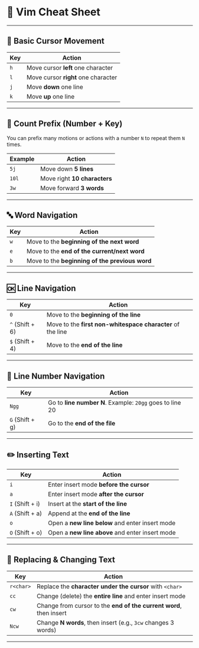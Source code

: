 # 📝 Vim Cheat Sheet

---

## 🔼 Basic Cursor Movement

| Key | Action |
|-----|--------|
| `h` | Move cursor **left** one character |
| `l` | Move cursor **right** one character |
| `j` | Move **down** one line |
| `k` | Move **up** one line |

---

## 🔢 Count Prefix (Number + Key)

You can prefix many motions or actions with a number `N` to repeat them `N` times.

| Example | Action |
|---------|--------|
| `5j` | Move down **5 lines** |
| `10l` | Move right **10 characters** |
| `3w` | Move forward **3 words** |

---

## 🔤 Word Navigation

| Key | Action |
|-----|--------|
| `w` | Move to the **beginning of the next word** |
| `e` | Move to the **end of the current/next word** |
| `b` | Move to the **beginning of the previous word** |

---

## 🆗 Line Navigation

| Key | Action |
|-----|--------|
| `0` | Move to the **beginning of the line** |
| `^` (Shift + 6) | Move to the **first non-whitespace character** of the line |
| `$` (Shift + 4) | Move to the **end of the line** |

---

## 🔢 Line Number Navigation

| Key | Action |
|-----|--------|
| `Ngg` | Go to **line number N**. Example: `20gg` goes to line 20 |
| `G` (Shift + g) | Go to the **end of the file** |

---

## ✏️ Inserting Text

| Key | Action |
|-----|--------|
| `i` | Enter insert mode **before the cursor** |
| `a` | Enter insert mode **after the cursor** |
| `I` (Shift + i) | Insert at the **start of the line** |
| `A` (Shift + a) | Append at the **end of the line** |
| `o` | Open a **new line below** and enter insert mode |
| `O` (Shift + o) | Open a **new line above** and enter insert mode |

---

## 🔁 Replacing & Changing Text

| Key | Action |
|-----|--------|
| `r<char>` | Replace the **character under the cursor** with `<char>` |
| `cc` | Change (delete) the **entire line** and enter insert mode |
| `cw` | Change from cursor to the **end of the current word**, then insert |
| `Ncw` | Change **N words**, then insert (e.g., `3cw` changes 3 words) |

---